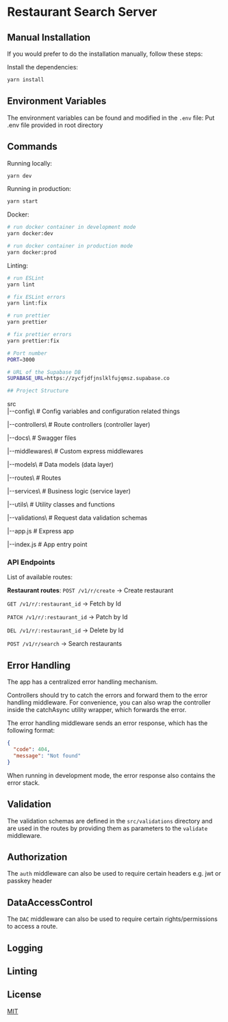 # Restaurant Search Server

## Manual Installation

If you would prefer to do the installation manually, follow these steps:

Install the dependencies:

```bash
yarn install
```


## Environment Variables

The environment variables can be found and modified in the `.env` file:
Put .env file provided in root directory

## Commands

Running locally:

```bash
yarn dev
```

Running in production:

```bash
yarn start
```

Docker:

```bash
# run docker container in development mode
yarn docker:dev

# run docker container in production mode
yarn docker:prod
```

Linting:

```bash
# run ESLint
yarn lint

# fix ESLint errors
yarn lint:fix

# run prettier
yarn prettier

# fix prettier errors
yarn prettier:fix
```



```bash
# Port number
PORT=3000

# URL of the Supabase DB
SUPABASE_URL=https://zycfjdfjnslklfujqmsz.supabase.co

## Project Structure

```
src\
 |--config\         # Config variables and configuration related things

 |--controllers\    # Route controllers (controller layer)

 |--docs\           # Swagger files

 |--middlewares\    # Custom express middlewares

 |--models\         # Data models (data layer)

 |--routes\         # Routes

 |--services\       # Business logic (service layer)

 |--utils\          # Utility classes and functions

 |--validations\    # Request data validation schemas

 |--app.js          # Express app

 |--index.js        # App entry point


### API Endpoints

List of available routes:

**Restaurant routes**:
`POST /v1/r/create` -> Create restaurant

`GET /v1/r/:restaurant_id` -> Fetch by Id

`PATCH /v1/r/:restaurant_id` -> Patch by Id

`DEL /v1/r/:restaurant_id` -> Delete by Id

`POST /v1/r/search` -> Search restaurants





## Error Handling

The app has a centralized error handling mechanism.

Controllers should try to catch the errors and forward them to the error handling middleware. For convenience, you can also wrap the controller inside the catchAsync utility wrapper, which forwards the error.

The error handling middleware sends an error response, which has the following format:

```json
{
  "code": 404,
  "message": "Not found"
}
```

When running in development mode, the error response also contains the error stack.

## Validation

The validation schemas are defined in the `src/validations` directory and are used in the routes by providing them as parameters to the `validate` middleware.


## Authorization

The `auth` middleware can also be used to require certain headers e.g. jwt or passkey header


## DataAccessControl

The `DAC` middleware can also be used to require certain rights/permissions to access a route.

## Logging

## Linting

## License

[MIT](LICENSE)
